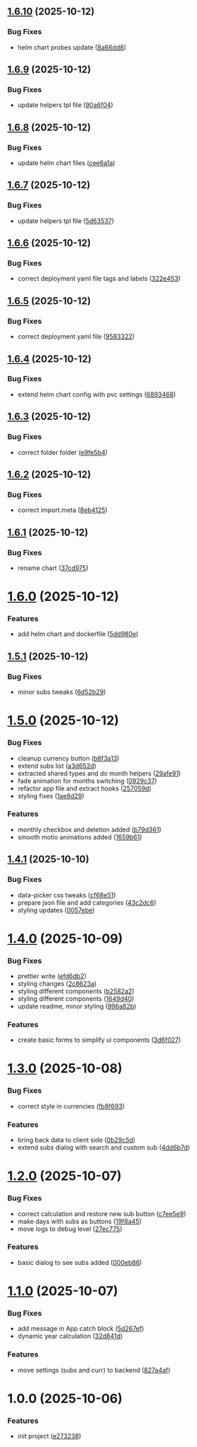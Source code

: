 ## [1.6.10](https://github.com/gkalian/amuzing-subs-calendar/compare/v1.6.9...v1.6.10) (2025-10-12)


### Bug Fixes

* helm chart probes update ([8a66dd8](https://github.com/gkalian/amuzing-subs-calendar/commit/8a66dd8eae123a81724fd51c0d1d589b61d18b34))

## [1.6.9](https://github.com/gkalian/amuzing-subs-calendar/compare/v1.6.8...v1.6.9) (2025-10-12)


### Bug Fixes

* update helpers tpl file ([90a6f04](https://github.com/gkalian/amuzing-subs-calendar/commit/90a6f04322d5e968c52ef8e4944adbe38c397e3b))

## [1.6.8](https://github.com/gkalian/amuzing-subs-calendar/compare/v1.6.7...v1.6.8) (2025-10-12)


### Bug Fixes

* update helm chart files ([cee6a1a](https://github.com/gkalian/amuzing-subs-calendar/commit/cee6a1a77437b009d8fd380f908c8a468260e7fb))

## [1.6.7](https://github.com/gkalian/amuzing-subs-calendar/compare/v1.6.6...v1.6.7) (2025-10-12)


### Bug Fixes

* update helpers tpl file ([5d63537](https://github.com/gkalian/amuzing-subs-calendar/commit/5d63537c81e5183d4321a9ddebc9a61b5ccc210e))

## [1.6.6](https://github.com/gkalian/amuzing-subs-calendar/compare/v1.6.5...v1.6.6) (2025-10-12)


### Bug Fixes

* correct deployment yaml file tags and labels ([322e453](https://github.com/gkalian/amuzing-subs-calendar/commit/322e453e560540e5df875cc18e6faf804df70392))

## [1.6.5](https://github.com/gkalian/amuzing-subs-calendar/compare/v1.6.4...v1.6.5) (2025-10-12)


### Bug Fixes

* correct deployment yaml file ([9583322](https://github.com/gkalian/amuzing-subs-calendar/commit/9583322f21d6436561ee30afd57cf291e49f63c8))

## [1.6.4](https://github.com/gkalian/amuzing-subs-calendar/compare/v1.6.3...v1.6.4) (2025-10-12)


### Bug Fixes

* extend helm chart config with pvc settings ([6893468](https://github.com/gkalian/amuzing-subs-calendar/commit/6893468e20f12e83af2915f3e10dabb92befd531))

## [1.6.3](https://github.com/gkalian/amuzing-subs-calendar/compare/v1.6.2...v1.6.3) (2025-10-12)


### Bug Fixes

* correct folder folder ([e9fe5b4](https://github.com/gkalian/amuzing-subs-calendar/commit/e9fe5b453ebf8b4aa4fc129c070b9e3b1e44e710))

## [1.6.2](https://github.com/gkalian/amuzing-subs-calendar/compare/v1.6.1...v1.6.2) (2025-10-12)


### Bug Fixes

* correct import.meta ([8eb4125](https://github.com/gkalian/amuzing-subs-calendar/commit/8eb412514af008d60982b3219f6caa947c30d031))

## [1.6.1](https://github.com/gkalian/amuzing-subs-calendar/compare/v1.6.0...v1.6.1) (2025-10-12)


### Bug Fixes

* rename chart ([37cd975](https://github.com/gkalian/amuzing-subs-calendar/commit/37cd975c45828f638a4437e1376f01733c51482d))

# [1.6.0](https://github.com/gkalian/amuzing-subs-calendar/compare/v1.5.1...v1.6.0) (2025-10-12)


### Features

* add helm chart and dockerfile ([5dd980e](https://github.com/gkalian/amuzing-subs-calendar/commit/5dd980e0332c7c1bf93c9c4a5ad363d2d8848f2b))

## [1.5.1](https://github.com/gkalian/amuzing-subs-calendar/compare/v1.5.0...v1.5.1) (2025-10-12)


### Bug Fixes

* minor subs tweaks ([6d52b29](https://github.com/gkalian/amuzing-subs-calendar/commit/6d52b298fbf00a9145ecd2b341ff2dcbbed3e975))

# [1.5.0](https://github.com/gkalian/amuzing-subs-calendar/compare/v1.4.1...v1.5.0) (2025-10-12)


### Bug Fixes

* cleanup currency button ([b8f3a13](https://github.com/gkalian/amuzing-subs-calendar/commit/b8f3a1370283b0878eadf4f8a6e6dcd055688922))
* extend subs list ([a3d652d](https://github.com/gkalian/amuzing-subs-calendar/commit/a3d652d3550793d709d57f787a46d00d252a0ffa))
* extracted shared types and do month helpers ([29afe91](https://github.com/gkalian/amuzing-subs-calendar/commit/29afe91e7323d84bc94a499126ca8efcca1a3eb5))
* fade animation for months switching ([0929c37](https://github.com/gkalian/amuzing-subs-calendar/commit/0929c3737da9fa11dd9e64658ed1e617774125ae))
* refactor app file and extract hooks ([257059d](https://github.com/gkalian/amuzing-subs-calendar/commit/257059da116dcc6da5cec7c498755293b818e731))
* styling fixes ([1ae8d29](https://github.com/gkalian/amuzing-subs-calendar/commit/1ae8d29c7c2c9b1fec1335e7b704cbde5d156ab4))


### Features

* monthly checkbox and deletion added ([b79d361](https://github.com/gkalian/amuzing-subs-calendar/commit/b79d36149fd93de432f4eea57c2fa9128ac46707))
* smooth motio animations added ([1659b61](https://github.com/gkalian/amuzing-subs-calendar/commit/1659b617f0603aa67039a51db99d7a3710eac289))

## [1.4.1](https://github.com/gkalian/amuzing-subs-calendar/compare/v1.4.0...v1.4.1) (2025-10-10)


### Bug Fixes

* data-picker css tweaks ([cf68e51](https://github.com/gkalian/amuzing-subs-calendar/commit/cf68e513615a1b7eaee9ca679e574e642120f4f3))
* prepare json file and add categories ([43c2dc6](https://github.com/gkalian/amuzing-subs-calendar/commit/43c2dc68b14250c3cf8e298c5b8fe8cb011c8a60))
* styling updates ([0057ebe](https://github.com/gkalian/amuzing-subs-calendar/commit/0057ebe670d3e1de9d330784c43f4533c702b1ba))

# [1.4.0](https://github.com/gkalian/amuzing-subs-calendar/compare/v1.3.0...v1.4.0) (2025-10-09)


### Bug Fixes

* prettier write ([efd6db2](https://github.com/gkalian/amuzing-subs-calendar/commit/efd6db26bfb0eaad0d95b0a8272ea1c08d1f70c2))
* styling changes ([2c8623a](https://github.com/gkalian/amuzing-subs-calendar/commit/2c8623a702943dfb3b7b33272bfc1efa11f6790b))
* styling different components ([b2582a2](https://github.com/gkalian/amuzing-subs-calendar/commit/b2582a244c165b681778ec4c663b6b13172c492c))
* styling different components ([1649d40](https://github.com/gkalian/amuzing-subs-calendar/commit/1649d40430d4e1fd589e46178babd20331ed28ad))
* update readme, minor styling ([996a82b](https://github.com/gkalian/amuzing-subs-calendar/commit/996a82b33f59b21f713b8af9dcfd737c5c315ee8))


### Features

* create basic forms to simplify ui components ([3d6f027](https://github.com/gkalian/amuzing-subs-calendar/commit/3d6f0275ef282664b0554cc7c78975482d8a5632))

# [1.3.0](https://github.com/gkalian/amuzing-subs-calendar/compare/v1.2.0...v1.3.0) (2025-10-08)

### Bug Fixes

- correct style in currencies ([fb8f693](https://github.com/gkalian/amuzing-subs-calendar/commit/fb8f693dfba9ed5f0833a9c9875655c12a88d103))

### Features

- bring back data to client side ([0b29c5d](https://github.com/gkalian/amuzing-subs-calendar/commit/0b29c5d8e02694f6be714aa0024821f87b764459))
- extend subs dialog with search and custom sub ([4dd6b7d](https://github.com/gkalian/amuzing-subs-calendar/commit/4dd6b7db8191311fedb9c800518f06ea7e32fa24))

# [1.2.0](https://github.com/gkalian/amuzing-subs-calendar/compare/v1.1.0...v1.2.0) (2025-10-07)

### Bug Fixes

- correct calculation and restore new sub button ([c7ee5e9](https://github.com/gkalian/amuzing-subs-calendar/commit/c7ee5e92989ffff9d7d61b6a2ce350fc3670923d))
- make days with subs as buttons ([19f8a45](https://github.com/gkalian/amuzing-subs-calendar/commit/19f8a458338fc634f1ce5a06f48ce76fdc23056d))
- move logs to debug level ([27ec775](https://github.com/gkalian/amuzing-subs-calendar/commit/27ec775b3bc94ed9846f6691352d21a84aa32191))

### Features

- basic dialog to see subs added ([000eb86](https://github.com/gkalian/amuzing-subs-calendar/commit/000eb86372a5139b004c23a54d6346a8dfdc9240))

# [1.1.0](https://github.com/gkalian/amuzing-subs-calendar/compare/v1.0.0...v1.1.0) (2025-10-07)

### Bug Fixes

- add message in App catch block ([5d267ef](https://github.com/gkalian/amuzing-subs-calendar/commit/5d267ef148da1ffdf4650b5f3905f5554a44f5f7))
- dynamic year calculation ([32d841d](https://github.com/gkalian/amuzing-subs-calendar/commit/32d841df341bcb51d63517e017c1d643a47919cb))

### Features

- move settings (subs and curr) to backend ([827a4af](https://github.com/gkalian/amuzing-subs-calendar/commit/827a4af75348aa8e2ada7ff67ded6f3c8c04eacb))

# 1.0.0 (2025-10-06)

### Features

- init project ([e273238](https://github.com/gkalian/amuzing-subs-calendar/commit/e273238d5d239a0ee19120bb6c2a3886fe4547fb))
